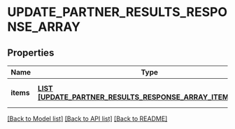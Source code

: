 # UPDATE_PARTNER_RESULTS_RESPONSE_ARRAY

## Properties
Name | Type | Description | Notes
------------ | ------------- | ------------- | -------------
**items** | [**LIST [UPDATE_PARTNER_RESULTS_RESPONSE_ARRAY_ITEMS_INNER]**](UpdatePartnerResultsResponseArray_items_inner.md) |  | [optional] [default to null]

[[Back to Model list]](../README.md#documentation-for-models) [[Back to API list]](../README.md#documentation-for-api-endpoints) [[Back to README]](../README.md)



